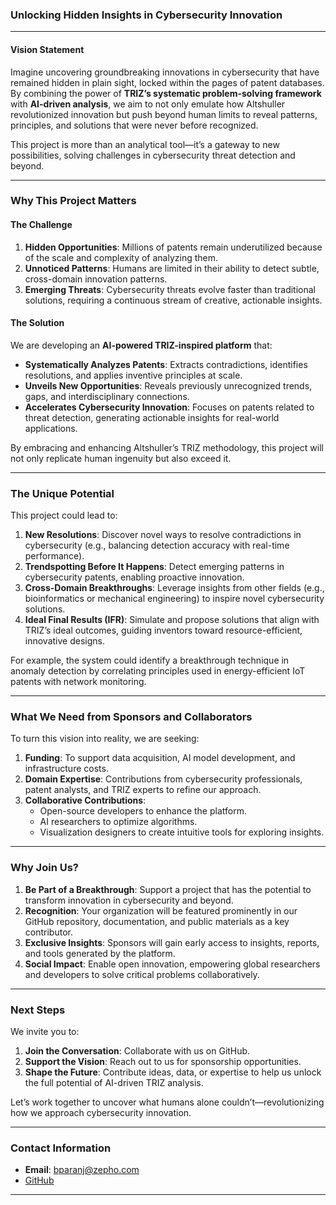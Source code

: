### **Unlocking Hidden Insights in Cybersecurity Innovation**

---

#### **Vision Statement**
Imagine uncovering groundbreaking innovations in cybersecurity that have remained hidden in plain sight, locked within the pages of patent databases. By combining the power of **TRIZ’s systematic problem-solving framework** with **AI-driven analysis**, we aim to not only emulate how Altshuller revolutionized innovation but push beyond human limits to reveal patterns, principles, and solutions that were never before recognized.

This project is more than an analytical tool—it’s a gateway to new possibilities, solving challenges in cybersecurity threat detection and beyond.

---

### **Why This Project Matters**

#### **The Challenge**
1. **Hidden Opportunities**: Millions of patents remain underutilized because of the scale and complexity of analyzing them.
2. **Unnoticed Patterns**: Humans are limited in their ability to detect subtle, cross-domain innovation patterns.
3. **Emerging Threats**: Cybersecurity threats evolve faster than traditional solutions, requiring a continuous stream of creative, actionable insights.

#### **The Solution**
We are developing an **AI-powered TRIZ-inspired platform** that:
- **Systematically Analyzes Patents**: Extracts contradictions, identifies resolutions, and applies inventive principles at scale.
- **Unveils New Opportunities**: Reveals previously unrecognized trends, gaps, and interdisciplinary connections.
- **Accelerates Cybersecurity Innovation**: Focuses on patents related to threat detection, generating actionable insights for real-world applications.

By embracing and enhancing Altshuller’s TRIZ methodology, this project will not only replicate human ingenuity but also exceed it.

---

### **The Unique Potential**
This project could lead to:
1. **New Resolutions**: Discover novel ways to resolve contradictions in cybersecurity (e.g., balancing detection accuracy with real-time performance).
2. **Trendspotting Before It Happens**: Detect emerging patterns in cybersecurity patents, enabling proactive innovation.
3. **Cross-Domain Breakthroughs**: Leverage insights from other fields (e.g., bioinformatics or mechanical engineering) to inspire novel cybersecurity solutions.
4. **Ideal Final Results (IFR)**: Simulate and propose solutions that align with TRIZ’s ideal outcomes, guiding inventors toward resource-efficient, innovative designs.

For example, the system could identify a breakthrough technique in anomaly detection by correlating principles used in energy-efficient IoT patents with network monitoring.

---

### **What We Need from Sponsors and Collaborators**
To turn this vision into reality, we are seeking:
1. **Funding**: To support data acquisition, AI model development, and infrastructure costs.
2. **Domain Expertise**: Contributions from cybersecurity professionals, patent analysts, and TRIZ experts to refine our approach.
3. **Collaborative Contributions**:
   - Open-source developers to enhance the platform.
   - AI researchers to optimize algorithms.
   - Visualization designers to create intuitive tools for exploring insights.

---

### **Why Join Us?**
1. **Be Part of a Breakthrough**: Support a project that has the potential to transform innovation in cybersecurity and beyond.
2. **Recognition**: Your organization will be featured prominently in our GitHub repository, documentation, and public materials as a key contributor.
3. **Exclusive Insights**: Sponsors will gain early access to insights, reports, and tools generated by the platform.
4. **Social Impact**: Enable open innovation, empowering global researchers and developers to solve critical problems collaboratively.

---

### **Next Steps**
We invite you to:
1. **Join the Conversation**: Collaborate with us on GitHub.
2. **Support the Vision**: Reach out to us for sponsorship opportunities.
3. **Shape the Future**: Contribute ideas, data, or expertise to help us unlock the full potential of AI-driven TRIZ analysis.

Let’s work together to uncover what humans alone couldn’t—revolutionizing how we approach cybersecurity innovation.

---

### **Contact Information**
- **Email**: bparanj@zepho.com
- [GitHub](https://github.com/bparanj/patents)

---
